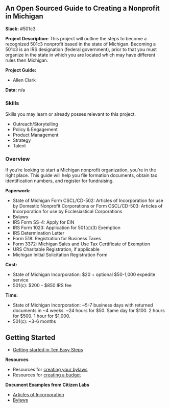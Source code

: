 ## An Open Sourced Guide to Creating a Nonprofit in Michigan

**Slack:** #501c3

**Project Description:** This project will outline the steps to become a recognized 501c3 nonprofit based in the state of Michigan. Becoming a 501c3 is an IRS designation (federal government), prior to that you must organize in the state in which you are located which may have different rules then Michigan.

**Project Guide:**  

* Allen Clark

**Data:** n/a

### Skills
Skills you may learn or already posses relevant to this project.

* Outreach/Storytelling
* Policy & Engagement
* Product Management
* Strategy
* Talent

### Overview
If you’re looking to start a Michigan nonprofit organization, you’re in the right place. This guide will help you file formation documents, obtain tax identification numbers, and register for fundraising.

**Paperwork:**
- State of Michigan Form CSCL/CD-502: Articles of Incorporation for use by Domestic Nonprofit Corporations or Form CSCL/CD-503: Articles of Incorporation for use by Ecclesiastical Corporations
- Bylaws
- IRS Form SS-4: Apply for EIN
- IRS Form 1023: Application for 501(c)(3) Exemption
- IRS Determination Letter
- Form 518: Registration for Business Taxes
- Form 3372: Michigan Sales and Use Tax Certificate of Exemption
- URS Charitable Registration, if applicable
- Michigan Initial Solicitation Registration Form

**Cost:**
- State of Michigan Incorporation: $20 + optional $50-1,000 expedite service
- 501(c): $200 - $850 IRS fee

**Time:**
- State of Michigan Incorporation: ~5-7 business days with returned documents in ~4 weeks. ~24 hours for $50. Same day for $100. 2 hours for $500. 1 hour for $1,000.
- 501(c): ~3-6 months

## Getting Started

- [Getting started in Ten Easy Steps](https://github.com/citizenlabsgr/opensourced-nonprofit/blob/master/nonprofit-steps.md)

**Resources**
 - Resources for [creating your bylaws](https://github.com/citizenlabsgr/opensourced-nonprofit/blob/master/Bylaws-Resources.md)
 - Resources for [creating a budget](https://github.com/citizenlabsgr/opensourced-nonprofit/blob/master/Budget-Preperation.md)

 **Document Examples from Citizen Labs**
 - [Articles of Incorporation](https://github.com/citizenlabsgr/opensourced-nonprofit/blob/master/articles-incorporation.md)
 - [Bylaws](https://github.com/citizenlabsgr/opensourced-nonprofit/blob/master/bylaws.md)
